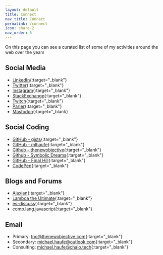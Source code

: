 ```yaml
---
layout: default
title: Connect
nav_title: Connect
permalink: /connect
icon: share-2
nav_order: 5
---
```


On this page you can see a curated list of some of my activities around the web over the years

## Social Media

- [LinkedIn](https://www.linkedin.com/in/michaelhaufe/){:target="_blank"}
- [Twitter](https://twitter.com/mlhaufe){:target="_blank"}
- [Instagram](https://www.instagram.com/mlhaufe/){:target="_blank"}
- [StackExchange](https://stackexchange.com/users/877266/mlhaufe){:target="_blank"}
- [Twitch](https://www.twitch.tv/graphreduction){:target="_blank"}
- [Parler](https://parler.com/profile/mlhaufe){:target="_blank"}
- [Mastodon](https://mastodon.social/@mlhaufe){:target="_blank}

## Social Coding

- [GitHub - gists](https://gist.github.com/mlhaufe/public){:target="_blank"}
- [GitHub - mlhaufe](https://github.com/mlhaufe){:target="_blank"}
- [Github - thenewobjective](https://github.com/thenewobjective){:target="_blank"}
- [Github - Symbolic Dreams](https://github.com/symbolic-dreams){:target="_blank"}
- [GitHub - Final Hill](https://github.com/final-hill){:target="_blank"}
- [CodePen](https://codepen.io/mlhaufe){:target="_blank"}

## Blogs and Forums

- [Ajaxian](https://web.archive.org/web/2010*/http://ajaxian.com){:target="_blank"}
- [Lambda the Ultimate](http://lambda-the-ultimate.org/user/11294){:target="_blank"}
- [es-discuss](https://duckduckgo.com/?q=site%3Ahttps%3A%2F%2Fmail.mozilla.org%2Fpipermail%2Fes-discuss%2F+%22haufe%22&ia=web){:target="_blank"}
- [comp.lang.javascript](https://groups.google.com/forum/#!profile/comp.lang.javascript/APn2wQcPhe6bXLYSEeInt3DFNlM2lVeCSbafIcLGTPfXAu2xAgdQDprUQ80e5MDjtzNkoQmiVu1r){:target="_blank"}

## Email

- Primary: [tno@thenewobjective.com](mailto:tno@thenewobjective.com){:target="_blank"}
- Secondary: [michael.haufe@outlook.com](mailto:michael.haufe@outlook.com){:target="_blank"}
- Consulting: [michael.haufe@chalo.tech](mailto:michael.haufe@chalo.tech){:target="_blank"}
